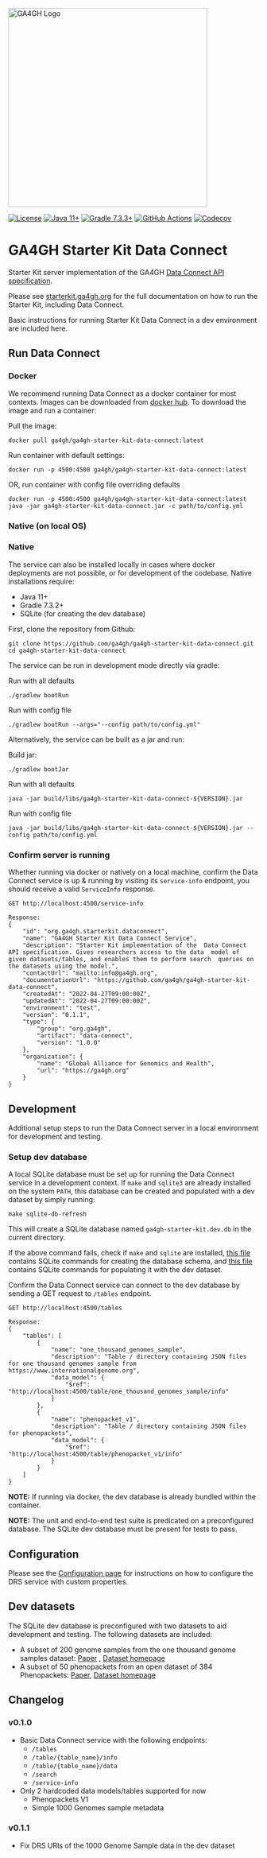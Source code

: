 <img src="https://www.ga4gh.org/wp-content/themes/ga4gh-theme/gfx/GA-logo-horizontal-tag-RGB.svg" alt="GA4GH Logo" style="width: 400px;"/>

[![License](https://img.shields.io/badge/License-Apache%202.0-blue.svg?style=flat-square)](https://opensource.org/licenses/Apache-2.0)
[![Java 11+](https://img.shields.io/badge/java-11+-blue.svg?style=flat-square)](https://www.java.com)
[![Gradle 7.3.3+](https://img.shields.io/badge/gradle-7.3.3+-blue.svg?style=flat-square)](https://gradle.org/)
[![GitHub Actions](https://img.shields.io/github/workflow/status/ga4gh/ga4gh-starter-kit-data-connect/test/main)](https://github.com/ga4gh/ga4gh-starter-kit-data-connect/actions)
[![Codecov](https://img.shields.io/codecov/c/github/ga4gh/ga4gh-starter-kit-data-connect?style=flat-square)](https://app.codecov.io/gh/ga4gh/ga4gh-starter-kit-data-connect)

# GA4GH Starter Kit Data Connect

Starter Kit server implementation of the GA4GH [Data Connect API specification](https://github.com/ga4gh-discovery/data-connect).

Please see [starterkit.ga4gh.org](https://starterkit.ga4gh.org) for the full documentation on how to run the Starter Kit, including Data Connect.

Basic instructions for running Starter Kit Data Connect in a dev environment are included here. 

## Run Data Connect

### Docker

We recommend running Data Connect as a docker container for most contexts. Images can be downloaded from [docker hub](https://hub.docker.com/repository/docker/ga4gh/ga4gh-starter-kit-data-connect). To download the image and run a container:

Pull the image:
```
docker pull ga4gh/ga4gh-starter-kit-data-connect:latest
```

Run container with default settings:
```
docker run -p 4500:4500 ga4gh/ga4gh-starter-kit-data-connect:latest
```

OR, run container with config file overriding defaults
```
docker run -p 4500:4500 ga4gh/ga4gh-starter-kit-data-connect:latest java -jar ga4gh-starter-kit-data-connect.jar -c path/to/config.yml
```
### Native (on local OS)

### Native

The service can also be installed locally in cases where docker deployments are not possible, or for development of the codebase. Native installations require:
* Java 11+
* Gradle 7.3.2+
* SQLite (for creating the dev database)

First, clone the repository from Github:
```
git clone https://github.com/ga4gh/ga4gh-starter-kit-data-connect.git
cd ga4gh-starter-kit-data-connect
```

The service can be run in development mode directly via gradle:

Run with all defaults
```
./gradlew bootRun
```

Run with config file
```
./gradlew bootRun --args="--config path/to/config.yml"
```

Alternatively, the service can be built as a jar and run:

Build jar:
```
./gradlew bootJar
```

Run with all defaults
```
java -jar build/libs/ga4gh-starter-kit-data-connect-${VERSION}.jar
```

Run with config file
```
java -jar build/libs/ga4gh-starter-kit-data-connect-${VERSION}.jar --config path/to/config.yml
```

### Confirm server is running

Whether running via docker or natively on a local machine, confirm the Data Connect service is up & running by visiting its `service-info` endpoint, you should receive a valid `ServiceInfo` response.

```
GET http://localhost:4500/service-info

Response:
{
    "id": "org.ga4gh.starterkit.dataconnect",
    "name": "GA4GH Starter Kit Data Connect Service",
    "description": "Starter Kit implementation of the  Data Connect API specification. Gives researchers access to the data  model of given datasets/tables, and enables them to perform search  queries on the datasets using the model.",
    "contactUrl": "mailto:info@ga4gh.org",
    "documentationUrl": "https://github.com/ga4gh/ga4gh-starter-kit-data-connect",
    "createdAt": "2022-04-27T09:00:00Z",
    "updatedAt": "2022-04-27T09:00:00Z",
    "environment": "test",
    "version": "0.1.1",
    "type": {
        "group": "org.ga4gh",
        "artifact": "data-connect",
        "version": "1.0.0"
    },
    "organization": {
        "name": "Global Alliance for Genomics and Health",
        "url": "https://ga4gh.org"
    }
}
```
## Development

Additional setup steps to run the Data Connect server in a local environment for development and testing.

### Setup dev database

A local SQLite database must be set up for running the Data Connect service in a development context. If `make` and `sqlite3` are already installed on the system `PATH`, this database can be created and populated with a dev dataset by simply running:

```
make sqlite-db-refresh
```

This will create a SQLite database named `ga4gh-starter-kit.dev.db` in the current directory.

If the above command fails, check if `make` and `sqlite` are installed, [this file](./database/sqlite/create-tables.sql) contains SQLite commands for creating the database schema, and [this file](./database/sqlite/add-dev-dataset.sql) contains SQLite commands for populating it with the dev dataset.

Confirm the Data Connect service can connect to the dev database by sending a GET request to `/tables` endpoint.

```
GET http://localhost:4500/tables

Response:
{
    "tables": [
        {
            "name": "one_thousand_genomes_sample",
            "description": "Table / directory containing JSON files for one thousand genomes sample from https://www.internationalgenome.org",
            "data_model": {
                "$ref": "http://localhost:4500/table/one_thousand_genomes_sample/info"
            }
        },
        {
            "name": "phenopacket_v1",
            "description": "Table / directory containing JSON files for phenopackets",
            "data_model": {
                "$ref": "http://localhost:4500/table/phenopacket_v1/info"
            }
        }
    ]
}
```
**NOTE:** If running via docker, the dev database is already bundled within the container.

**NOTE:** The unit and end-to-end test suite is predicated on a preconfigured database. The SQLite dev database must be present for tests to pass.

## Configuration
Please see the [Configuration page](./CONFIGURATION.md) for instructions on how to configure the DRS service with custom properties.

## Dev datasets

The SQLite dev database is preconfigured with two datasets to aid development and testing. The following datasets are included:
* A subset of 200 genome samples from the one thousand genome samples dataset: [Paper](https://www.nature.com/articles/nature15393) , [Dataset homepage](https://www.internationalgenome.org/data)
* A subset of 50 phenopackets from an open dataset of 384 Phenopackets: [Paper](https://pubmed.ncbi.nlm.nih.gov/32755546/), [Dataset homepage](https://zenodo.org/record/3905420#.YArkBzpKhPZ)

## Changelog

### v0.1.0

* Basic Data Connect service with the following endpoints:
  * `/tables`
  * `/table/{table_name}/info`
  * `/table/{table_name}/data`
  * `/search`
  * `/service-info`
* Only 2 hardcoded data models/tables supported for now
  * Phenopackets V1
  * Simple 1000 Genomes sample metadata

### v0.1.1

* Fix DRS URIs of the 1000 Genome Sample data in the dev dataset